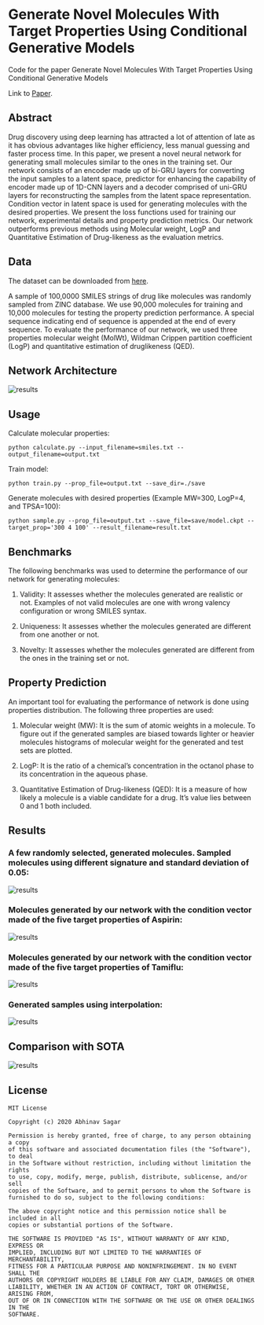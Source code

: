 # Generate Novel Molecules With Target Properties Using Conditional Generative Models
Code for the paper Generate Novel Molecules With Target Properties Using Conditional Generative Models

Link to [Paper](https://abhinavsagar.github.io/files/gnmtp.pdf).

## Abstract

Drug discovery using deep learning has attracted a lot of attention of late as it
has obvious advantages like higher efficiency, less manual guessing and faster
process time. In this paper, we present a novel neural network for generating
small molecules similar to the ones in the training set. Our network consists of
an encoder made up of bi-GRU layers for converting the input samples to a latent
space, predictor for enhancing the capability of encoder made up of 1D-CNN
layers and a decoder comprised of uni-GRU layers for reconstructing the samples
from the latent space representation. Condition vector in latent space is used for
generating molecules with the desired properties. We present the loss functions
used for training our network, experimental details and property prediction metrics.
Our network outperforms previous methods using Molecular weight, LogP and
Quantitative Estimation of Drug-likeness as the evaluation metrics.

## Data

The dataset can be downloaded from [here](http://zinc.docking.org/).

A sample of 100,0000 SMILES strings of drug like molecules was randomly sampled from ZINC
database. We use 90,000 molecules for training and 10,000 molecules for testing the property
prediction performance. A special sequence indicating end of sequence is appended at the end of
every sequence. To evaluate the performance of our network, we used three properties molecular
weight (MolWt), Wildman Crippen partition coefficient (LogP) and quantitative estimation of druglikeness (QED).

## Network Architecture

![results](images/d5.png)

## Usage

Calculate molecular properties:

`python calculate.py --input_filename=smiles.txt --output_filename=output.txt`

Train model:

`python train.py --prop_file=output.txt --save_dir=./save`

Generate molecules with desired properties (Example MW=300, LogP=4, and TPSA=100):

`python sample.py --prop_file=output.txt --save_file=save/model.ckpt --target_prop='300 4 100' --result_filename=result.txt`

## Benchmarks

The following benchmarks was used to determine the performance of our network for generating
molecules:

1. Validity: It assesses whether the molecules generated are realistic or not. Examples of not valid
molecules are one with wrong valency configuration or wrong SMILES syntax.

2. Uniqueness: It assesses whether the molecules generated are different from one another or not.

3. Novelty: It assesses whether the molecules generated are different from the ones in the training
set or not.

## Property Prediction

An important tool for evaluating the performance of network is done using properties distribution.
The following three properties are used:

1. Molecular weight (MW): It is the sum of atomic weights in a molecule. To figure out if the
generated samples are biased towards lighter or heavier molecules histograms of molecular weight
for the generated and test sets are plotted.

2. LogP: It is the ratio of a chemical’s concentration in the octanol phase to its concentration in the
aqueous phase.

3. Quantitative Estimation of Drug-likeness (QED): It is a measure of how likely a molecule is a
viable candidate for a drug. It’s value lies between 0 and 1 both included.

## Results

### A few randomly selected, generated molecules. Sampled molecules using different signature and standard deviation of 0.05:

![results](images/d1.png)

### Molecules generated by our network with the condition vector made of the five target properties of Aspirin:

![results](images/d2.png)

### Molecules generated by our network with the condition vector made of the five target properties of Tamiflu:

![results](images/d3.png)

### Generated samples using interpolation:

![results](images/d6.png)

## Comparison with SOTA

![results](images/d7.png)

## License

```
MIT License

Copyright (c) 2020 Abhinav Sagar

Permission is hereby granted, free of charge, to any person obtaining a copy
of this software and associated documentation files (the "Software"), to deal
in the Software without restriction, including without limitation the rights
to use, copy, modify, merge, publish, distribute, sublicense, and/or sell
copies of the Software, and to permit persons to whom the Software is
furnished to do so, subject to the following conditions:

The above copyright notice and this permission notice shall be included in all
copies or substantial portions of the Software.

THE SOFTWARE IS PROVIDED "AS IS", WITHOUT WARRANTY OF ANY KIND, EXPRESS OR
IMPLIED, INCLUDING BUT NOT LIMITED TO THE WARRANTIES OF MERCHANTABILITY,
FITNESS FOR A PARTICULAR PURPOSE AND NONINFRINGEMENT. IN NO EVENT SHALL THE
AUTHORS OR COPYRIGHT HOLDERS BE LIABLE FOR ANY CLAIM, DAMAGES OR OTHER
LIABILITY, WHETHER IN AN ACTION OF CONTRACT, TORT OR OTHERWISE, ARISING FROM,
OUT OF OR IN CONNECTION WITH THE SOFTWARE OR THE USE OR OTHER DEALINGS IN THE
SOFTWARE.
```

